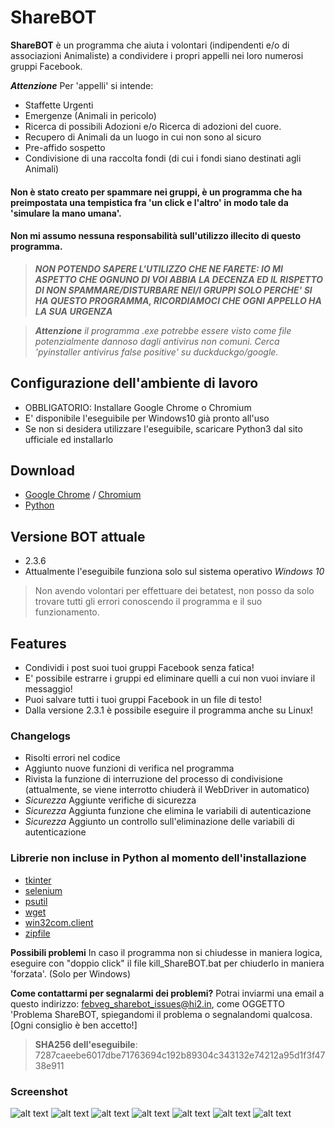 ShareBOT
======
**ShareBOT** è un programma che aiuta i volontari (indipendenti e/o di associazioni Animaliste) a condividere i propri appelli nei loro numerosi gruppi Facebook.

***Attenzione*** Per 'appelli' si intende: 
* Staffette Urgenti 
* Emergenze (Animali in pericolo) 
* Ricerca di possibili Adozioni e/o Ricerca di adozioni del cuore.
* Recupero di Animali da un luogo in cui non sono al sicuro
* Pre-affido sospetto 
* Condivisione di una raccolta fondi (di cui i fondi siano destinati agli Animali)

#### Non è stato creato per spammare nei gruppi, è un programma che ha preimpostata una tempistica fra 'un click e l'altro' in modo tale da 'simulare la mano umana'.
#### Non mi assumo nessuna responsabilità sull'utilizzo illecito di questo programma. 

> ***NON POTENDO SAPERE L'UTILIZZO CHE NE FARETE: IO MI ASPETTO CHE OGNUNO DI VOI ABBIA LA DECENZA ED IL RISPETTO DI NON SPAMMARE/DISTURBARE NEI/I GRUPPI SOLO PERCHE' SI HA QUESTO PROGRAMMA, RICORDIAMOCI CHE OGNI APPELLO HA LA SUA URGENZA***

> ***Attenzione*** *il programma .exe potrebbe essere visto come file potenzialmente dannoso dagli antivirus non comuni. Cerca 'pyinstaller antivirus false positive' su duckduckgo/google.*

## Configurazione dell'ambiente di lavoro
* OBBLIGATORIO: Installare Google Chrome o Chromium
* E' disponibile l'eseguibile per Windows10 già pronto all'uso
* Se non si desidera utilizzare l'eseguibile, scaricare Python3 dal sito ufficiale ed installarlo

## Download
* [Google Chrome](https://www.google.com/chrome/) / [Chromium](https://www.chromium.org/getting-involved/download-chromium)
* [Python](https://www.python.org/downloads/)

## Versione BOT attuale
* 2.3.6
* Attualmente l'eseguibile funziona solo sul sistema operativo _Windows 10_
> Non avendo volontari per effettuare dei betatest, non posso da solo trovare tutti gli errori conoscendo il programma e il suo funzionamento.

## Features
* Condividi i post suoi tuoi gruppi Facebook senza fatica!
* E' possibile estrarre i gruppi ed eliminare quelli a cui non vuoi inviare il messaggio!
* Puoi salvare tutti i tuoi gruppi Facebook in un file di testo!
* Dalla versione 2.3.1 è possibile eseguire il programma anche su Linux!

### Changelogs
* Risolti errori nel codice
* Aggiunto nuove funzioni di verifica nel programma
* Rivista la funzione di interruzione del processo di condivisione (attualmente, se viene interrotto chiuderà il WebDriver in automatico)
* _Sicurezza_ Aggiunte verifiche di sicurezza
* _Sicurezza_ Aggiunta funzione che elimina le variabili di autenticazione
* _Sicurezza_ Aggiunto un controllo sull'eliminazione delle variabili di autenticazione

### Librerie non incluse in Python al momento dell'installazione
* [tkinter](https://docs.python.org/3/library/tk.html)
* [selenium](https://pysimplegui.readthedocs.io/)
* [psutil](https://psutil.readthedocs.io/)
* [wget](https://pypi.org/project/wget/)
* [win32com.client](http://timgolden.me.uk/pywin32-docs/)
* [zipfile](https://docs.python.org/3/library/zipfile.html)

**Possibili problemi** In caso il programma non si chiudesse in maniera logica, eseguire con "doppio click" il file kill_ShareBOT.bat per chiuderlo in maniera 'forzata'. (Solo per Windows)

**Come contattarmi per segnalarmi dei problemi?** Potrai inviarmi una email a questo indirizzo: febveg_sharebot_issues@hi2.in, come OGGETTO 'Problema ShareBOT, spiegandomi il problema o segnalandomi qualcosa. [Ogni consiglio è ben accetto!]

> **SHA256 dell'eseguibile**: 7287caeebe6017dbe71763694c192b89304c343132e74212a95d1f3f4738e911

### Screenshot
![alt text](https://github.com/FebVeg/ShareBOT/blob/master/screenshots/win1.png?raw=true)
![alt text](https://github.com/FebVeg/ShareBOT/blob/master/screenshots/win2.png?raw=true)
![alt text](https://github.com/FebVeg/ShareBOT/blob/master/screenshots/win3.png?raw=true)
![alt text](https://github.com/FebVeg/ShareBOT/blob/master/screenshots/lin1.png?raw=true)
![alt text](https://github.com/FebVeg/ShareBOT/blob/master/screenshots/lin2.png?raw=true)
![alt text](https://github.com/FebVeg/ShareBOT/blob/master/screenshots/lin3.png?raw=true)
![alt text](https://github.com/FebVeg/ShareBOT/blob/master/screenshots/lin4.png?raw=true)